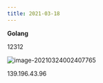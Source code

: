 ```yaml
---
title: 2021-03-18
---
```


**Golang**

12312

![image-20210324002407765](./2021-03-18/image-20210324002407765.png)

139.196.43.96